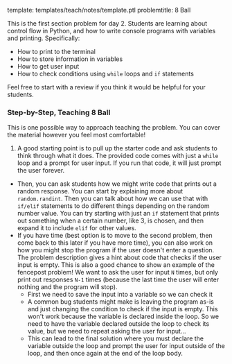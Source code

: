 template: templates/teach/notes/template.ptl
problemtitle: 8 Ball

This is the first section problem for day 2.  Students are learning about control flow in Python, and how to write console programs with variables and printing.  Specifically:

+ How to print to the terminal
+ How to store information in variables
+ How to get user input
+ How to check conditions using `while` loops and `if` statements

Feel free to start with a review if you think it would be helpful for your students. 

### Step-by-Step, Teaching 8 Ball

This is one possible way to approach teaching the problem.  You can cover the material however you feel most comfortable!

1. A good starting point is to pull up the starter code and ask students to think through what it does.  The provided code comes with just a `while` loop and a prompt for user input.  If you run that code, it will just prompt the user forever.
+ Then, you can ask students how we might write code that prints out a random response.  You can start by explaining more about `random.randint`.  Then you can talk about how we can use that with `if/elif` statements to do different things depending on the random number value.  You can try starting with just an `if` statement that prints out something when a certain number, like 3, is chosen, and then expand it to include `elif` for other values.
+ If you have time (best option is to move to the second problem, then come back to this later if you have more time), you can also work on how you might stop the program if the user doesn't enter a question.  The problem description gives a hint about code that checks if the user input is empty.  This is also a good chance to show an example of the fencepost problem!  We want to ask the user for input `N` times, but only print out responses `N-1` times (because the last time the user will enter nothing and the program will stop).
	+ First we need to save the input into a variable so we can check it
	+ A common bug students might make is leaving the program as-is and just changing the condition to check if the input is empty.  This won't work because the variable is declared inside the loop.  So we need to have the variable declared outside the loop to check its value, but we need to repeat asking the user for input...
	+ This can lead to the final solution where you must declare the variable outside the loop and prompt the user for input outside of the loop, and then once again at the end of the loop body.